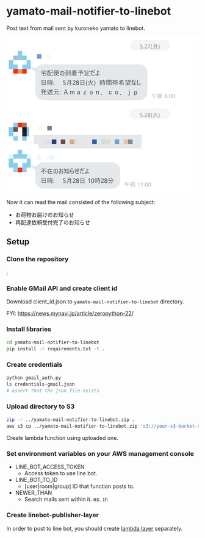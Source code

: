 # yamato-mail-notifier-to-linebot

Post text from mail sent by kuroneko yamato to linebot.

![image](https://raw.githubusercontent.com/tsubasaogawa/yamato-mail-notifier-to-linebot/images/image.png)

Now it can read the mail consisted of the following subject:

- お荷物お届けのお知らせ
- 再配達依頼受付完了のお知らせ

## Setup

### Clone the repository

:

### Enable GMail API and create client id

Download client_id.json to `yamato-mail-notifier-to-linebot` directory.

FYI: https://news.mynavi.jp/article/zeropython-22/

### Install libraries

```bash
cd yamato-mail-notifier-to-linebot
pip install -r requirements.txt -t .
```

### Create credentials

```bash
python gmail_auth.py
ls credentials-gmail.json
# assert that the json file exists
```

### Upload directory to S3

```bash
zip -r ../yamato-mail-notifier-to-linebot.zip .
aws s3 cp ../yamato-mail-notifier-to-linebot.zip 's3://your-s3-bucket-name/foo/bar'
```

Create lambda function using uploaded one.

### Set environment variables on your AWS management console

- LINE_BOT_ACCESS_TOKEN
  - Access token to use line bot.
- LINE_BOT_TO_ID
  - [user|room|group] ID that function posts to.
- NEWER_THAN
  - Search mails sent within it. ex. `1h`

### Create linebot-publisher-layer

In order to post to line bot, you should create [lambda layer](https://github.com/tsubasaogawa/linebot-publisher-layer) separately.
